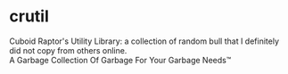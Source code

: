 # crutil
Cuboid Raptor's Utility Library: a collection of random bull that I definitely did not copy from others online. \
A Garbage Collection Of Garbage For Your Garbage Needs™
